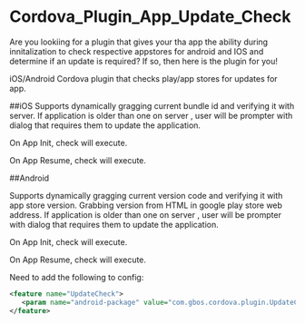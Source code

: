 # Cordova_Plugin_App_Update_Check

Are you lookiing for a plugin that gives your tha app the ability during innitalization to check respective appstores for android and IOS and determine if an update is required? If so, then here is the plugin for you!

iOS/Android Cordova plugin that checks play/app stores for updates for app. 

##iOS
Supports dynamically gragging current bundle id and verifying it with server. If application is older than one on server , user will be prompter with dialog that requires them to update the application.

On App Init, check will execute.

On App Resume, check will execute.


##Android

Supports dynamically gragging current version code and verifying it with app store version. Grabbing version from HTML in google play store web address. If application is older than one on server , user will be prompter with dialog that requires them to update the application.

On App Init, check will execute.

On App Resume, check will execute.

Need to add the following to config:
```xml
<feature name="UpdateCheck">
   <param name="android-package" value="com.gbos.cordova.plugin.UpdateCheck" />
</feature>
```

